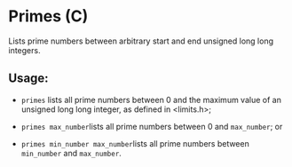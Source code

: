 # Primes (C)
Lists prime numbers between arbitrary start and end unsigned long long integers.

## Usage:

* ```primes``` lists all prime numbers between 0 and the maximum value of an unsigned long long integer, as defined in <limits.h>;

* ```primes max_number```lists all prime numbers between 0 and ```max_number```; or

* ```primes min_number max_number```lists all prime numbers between ```min_number``` and ```max_number```.
